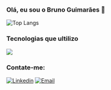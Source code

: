### Olá, eu sou o Bruno Guimarães 👋

![Top Langs](https://github-readme-stats.vercel.app/api/top-langs/?username=brunoguima7&hide_progress=true&theme=tokyonight)

### Tecnologias que ultilizo

<div>
    <img src="https://skillicons.dev/icons?i=javascript,typescript,react,next,tailwind,mongo,git" />
</div>

### Contate-me:

[![Linkedin](https://skillicons.dev/icons?i=linkedin)](https://www.linkedin.com/in/bruno-guimar%C3%A3es-4b6348209/)
[![Email](https://skillicons.dev/icons?i=gmail)](mailto:devbrunoguimaraes@gmail.com)
